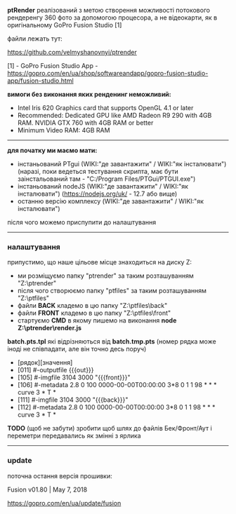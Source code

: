__ptRender__ реалізований з метою створення можливості потокового рендеренгу 360 фото за допомогою процесора, а не відеокарти, як в оригінальному GoPro Fusion Studio [1]

файли лежать тут:

https://github.com/velmyshanovnyi/ptrender


[1] - GoPro Fusion Studio App - https://gopro.com/en/ua/shop/softwareandapp/gopro-fusion-studio-app/fusion-studio.html

__вимоги без виконання яких ренденинг неможливий:__

- Intel Iris 620 Graphics card that supports OpenGL 4.1 or later 
- Recommended: Dedicated GPU like AMD Radeon R9 290 with 4GB RAM. NVIDIA GTX 760 with 4GB RAM or better 
- Minimum Video RAM: 4GB RAM


-----

__для початку ми маємо мати:__

- інстаньований PTgui  (WIKI:"де завантажити" / WIKI:"як інсталювати") (наразі, поки ведеться тестування скрипта, має бути заінстальований там - "C:/Program Files/PTGui/PTGUI.exe")
- інстаньований nodeJS (WIKI:"де завантажити" / WIKI:"як інсталювати") (https://nodejs.org/uk/ - 12.7 або вище) 
- останню версію комплексу (WIKI:"де завантажити" / WIKI:"як інсталювати")

після чого можемо приспупити до налаштування

-----
### налаштування ###

припустимо, що наше цільове місце знаходиться на диску Z:

- ми розміщуємо папку "ptrender" за таким розташуванням "Z:\ptrender\"
- після чого створюємо папку "ptfiles" за таким розташуванням "Z:\ptfiles\"
- файли __BACK__  кладемо в цю папку "Z:\ptfiles\back"
- файли __FRONT__ кладемо в цю папку "Z:\ptfiles\front"
- стартуємо __CMD__ в якому пишемо на виконання __node Z:\ptrender\render.js__


__batch.pts.tpl__ які відрізняються від __batch.tmp.pts__
(номер рядка може іноді не співпадати, але він точно десь поруч)
- [рядок][значення]
- [011] #-outputfile {{{out}}}
- [105] #-imgfile 3104 3000 "{{{front}}}"
- [106] #-metadata 2.8 0 100 0000-00-00T00:00:00 3*8 0 1 1 98 * * * curve 3 * T *
- [111] #-imgfile 3104 3000 "{{{back}}}"
- [112] #-metadata 2.8 0 100 0000-00-00T00:00:00 3*8 0 1 1 98 * * * curve 3 * T *



__TODO__ (щоб  не забути) зробити щоб шлях до файлів Бек/Фронт/Аут і переметри передавались як змінні з ярлика

-----

### update ###

поточна остання версія прошивки:

Fusion v01.80 | May 7, 2018 

https://gopro.com/en/ua/update/fusion





